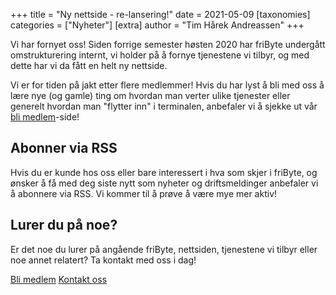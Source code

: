 +++
title = "Ny nettside - re-lansering!"
date = 2021-05-09
[taxonomies]
categories = ["Nyheter"] 
[extra]
author = "Tim Hårek Andreassen"
+++

Vi har fornyet oss! Siden forrige semester høsten 2020 har friByte undergått omstrukturering internt, vi holder på å fornye tjenestene vi tilbyr, og med dette har vi da fått en helt ny nettside.

Vi er for tiden på jakt etter flere medlemmer! Hvis du har lyst å bli med oss å lære nye (og gamle) ting om hvordan man verter ulike tjenester eller generelt hvordan man "flytter inn" i terminalen, anbefaler vi å sjekke ut vår [bli medlem](/bli-medlem)-side!

## Abonner via RSS

Hvis du er kunde hos oss eller bare interessert i hva som skjer i friByte, og ønsker å få med deg siste nytt som nyheter og driftsmeldinger anbefaler vi å abonnere via RSS. Vi kommer til å prøve å være mye mer aktiv!

## Lurer du på noe?

Er det noe du lurer på angående friByte, nettsiden, tjenestene vi tilbyr eller noe annet relatert? Ta kontakt med oss i dag!


<div class="button-container center">
    <a href="/bli-medlem" class="btn primary center">Bli medlem</a>
    <a href="mailto:post@fribyte.no?subject=Forespørsel&body=Kjære friByte," class="btn primary center">Kontakt oss</a>
</div>
